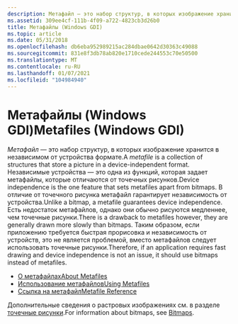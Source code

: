 ```yaml
---
description: Метафайл — это набор структур, в которых изображение хранится в независимом от устройства формате.
ms.assetid: 309ee4cf-111b-4f09-a722-4823cb3d26b0
title: Метафайлы (Windows GDI)
ms.topic: article
ms.date: 05/31/2018
ms.openlocfilehash: db6eba952989215ac284dbae0642d30363c49088
ms.sourcegitcommit: 831e8f3db78ab820e1710cede244553c70e50500
ms.translationtype: MT
ms.contentlocale: ru-RU
ms.lasthandoff: 01/07/2021
ms.locfileid: "104984940"
---
```

# <a name="metafiles-windows-gdi"></a><span data-ttu-id="7f118-103">Метафайлы (Windows GDI)</span><span class="sxs-lookup"><span data-stu-id="7f118-103">Metafiles (Windows GDI)</span></span>

<span data-ttu-id="7f118-104">*Метафайл* — это набор структур, в которых изображение хранится в независимом от устройства формате.</span><span class="sxs-lookup"><span data-stu-id="7f118-104">A *metafile* is a collection of structures that store a picture in a device-independent format.</span></span> <span data-ttu-id="7f118-105">Независимые устройства — это одна из функций, которая задает метафайлы, которые отличаются от точечных рисунков.</span><span class="sxs-lookup"><span data-stu-id="7f118-105">Device independence is the one feature that sets metafiles apart from bitmaps.</span></span> <span data-ttu-id="7f118-106">В отличие от точечного рисунка метафайл гарантирует независимость от устройства.</span><span class="sxs-lookup"><span data-stu-id="7f118-106">Unlike a bitmap, a metafile guarantees device independence.</span></span> <span data-ttu-id="7f118-107">Есть недостаток метафайлов, однако они обычно рисуются медленнее, чем точечные рисунки.</span><span class="sxs-lookup"><span data-stu-id="7f118-107">There is a drawback to metafiles however, they are generally drawn more slowly than bitmaps.</span></span> <span data-ttu-id="7f118-108">Таким образом, если приложению требуется быстрая прорисовка и независимость от устройств, это не является проблемой, вместо метафайлов следует использовать точечные рисунки.</span><span class="sxs-lookup"><span data-stu-id="7f118-108">Therefore, if an application requires fast drawing and device independence is not an issue, it should use bitmaps instead of metafiles.</span></span>

-   [<span data-ttu-id="7f118-109">О метафайлах</span><span class="sxs-lookup"><span data-stu-id="7f118-109">About Metafiles</span></span>](about-metafiles.md)
-   [<span data-ttu-id="7f118-110">Использование метафайлов</span><span class="sxs-lookup"><span data-stu-id="7f118-110">Using Metafiles</span></span>](using-metafiles.md)
-   [<span data-ttu-id="7f118-111">Ссылка на метафайл</span><span class="sxs-lookup"><span data-stu-id="7f118-111">Metafile Reference</span></span>](metafile-reference.md)

<span data-ttu-id="7f118-112">Дополнительные сведения о растровых изображениях см. в разделе [точечные рисунки](bitmaps.md).</span><span class="sxs-lookup"><span data-stu-id="7f118-112">For information about bitmaps, see [Bitmaps](bitmaps.md).</span></span>

 

 



